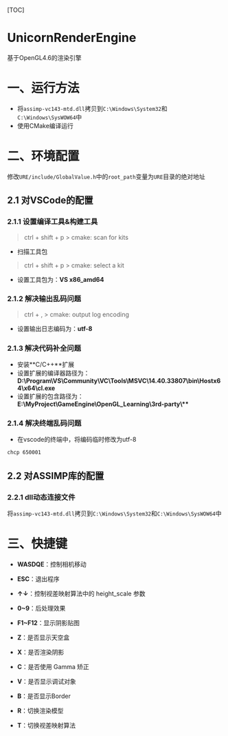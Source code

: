 [TOC]

# UnicornRenderEngine

基于OpenGL4.6的渲染引擎

# 一、运行方法

- 将`assimp-vc143-mtd.dll`拷贝到`C:\Windows\System32`和`C:\Windows\SysWOW64`中
- 使用CMake编译运行

# 二、环境配置

修改`URE/include/GlobalValue.h`中的`root_path`变量为`URE`目录的绝对地址

## 2.1	对VSCode的配置

### 2.1.1	设置编译工具&构建工具

> ctrl + shift + p > cmake: scan for kits

- 扫描工具包

> ctrl + shift + p > cmake: select a kit

- 设置工具包为：**VS x86_amd64**

### 2.1.2	解决输出乱码问题

> ctrl + , > cmake: output log encoding

- 设置输出日志编码为：**utf-8**

### 2.1.3	解决代码补全问题

- 安装**C/C++**扩展
- 设置扩展的编译器路径为：**D:\Program\VS\Community\VC\Tools\MSVC\14.40.33807\bin\Hostx64\x64\cl.exe**
- 设置扩展的包含路径为：**E:\MyProject\GameEngine\OpenGL_Learning\3rd-party\\\*\***

### 2.1.4	解决终端乱码问题

- 在vscode的终端中，将编码临时修改为utf-8

```bash
chcp 650001
```

## 2.2	对ASSIMP库的配置

### 2.2.1	dll动态连接文件

将`assimp-vc143-mtd.dll`拷贝到`C:\Windows\System32`和`C:\Windows\SysWOW64`中

# 三、快捷键

- **WASDQE**：控制相机移动
- **ESC**：退出程序
- **↑↓**：控制视差映射算法中的 height_scale 参数
- **0~9**：后处理效果
- **F1~F12**：显示阴影贴图



- **Z**：是否显示天空盒
- **X**：是否渲染阴影
- **C**：是否使用 Gamma 矫正
- **V**：是否显示调试对象
- **B**：是否显示Border



- **R**：切换渲染模型
- **T**：切换视差映射算法
